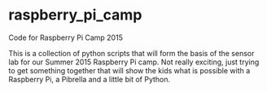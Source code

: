 # raspberry_pi_camp
Code for Raspberry Pi Camp 2015

This is a collection of python scripts that will form the basis of the sensor lab for our Summer 2015 Raspberry Pi camp.
Not really exciting, just trying to get something together that will show the kids what is possible with a Raspberry Pi, a Pibrella and a little bit of Python.
